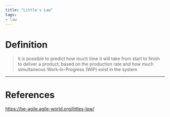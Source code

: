```yaml
---
title: "Little's Law"
tags:
- law
---
```


# Definition

> it is possible to predict how much time it will take from start to finish to deliver a product, based on the production rate and how much simultaneous Work-In-Progress (WIP) exist in the system

---
# References

https://be-agile.agile-world.org/littles-law/